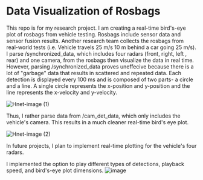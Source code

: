 # Data Visualization of Rosbags

This repo is for my research project. I am creating a real-time bird's-eye plot of rosbags from vehicle testing. Rosbags include sensor data and sensor fusion results. Another research team collects the rosbags from real-world tests (i.e. Vehicle travels 25 m/s 10 m behind a car going 25 m/s). I parse /synchronized_data, which includes four radars (front, right, left , rear) and one camera, from the rosbags then visualize the data in real time. However, parsing /synchronized_data proves uneffecive because there is a lot of "garbage" data that results in scattered and repeated data. Each detection is displayed every 100 ms and is composed of two parts- a circle and a line. A single circle represents the x-position and y-position and the line represents the x-velocity and y-velocity.   

![Hnet-image (1)](https://user-images.githubusercontent.com/72935428/120573567-a42ea180-c3d2-11eb-82e5-77386dc8d25e.gif)

Thus, I rather parse data from /cam_det_data, which only includes the vehicle's camera. This results in a much cleaner real-time bird's eye plot. 

![Hnet-image (2)](https://user-images.githubusercontent.com/72935428/120573928-3afb5e00-c3d3-11eb-8811-cd626b1fc757.gif)

In future projects, I plan to implement real-time plotting for the vehicle's four radars. 

I implemented the option to play different types of detections, playback speed, and bird's-eye plot dimensions. 
![image](https://user-images.githubusercontent.com/72935428/120873993-4ed0cc80-c559-11eb-8351-2aa6bfece8aa.png)



